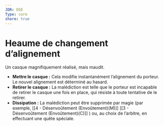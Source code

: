 ```yaml
---
JDR: OSE
Type: core
share: true
---
```

# Heaume de changement d’alignement

Un casque magnifiquement réalisé, mais maudit.

- **Mettre le casque :** Cela modifie instantanément l’alignement du porteur. Le nouvel alignement est déterminé au hasard.
- **Retirer le casque :** La malédiction est telle que le porteur est incapable de retirer le casque une fois en place, qui résiste à toute tentative de le retirer.
- **Dissipation :** La malédiction peut être supprimée par magie (par exemple, [[4 - Désenvoûtement (Envoûtement)(M)]] [[3 - Désenvoûtement (Envoûtement)(C)]] ) ou, au choix de l’arbitre, en effectuant une quête spéciale.